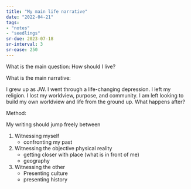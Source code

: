 ```yaml
---
title: "My main life narrative"
date: "2022-04-21"
tags:
- "notes"
- "seedlings"
sr-due: 2023-07-18
sr-interval: 3
sr-ease: 250
---
```


What is the main question: How should I live?

What is the main narrative:

I grew up as JW. I went through a life-changing depression. I left my religion. I lost my worldview, purpose, and community. I am left looking to build my own worldview and life from the ground up. What happens after?

Method:

My writing should jump freely between

1. Witnessing myself
	- confronting my past
2. Witnessing the objective physical reality
	- getting closer with place (what is in front of me)
	- geography
3. Witnessing the other
	- Presenting culture
	- presenting history

